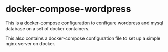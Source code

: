 # docker-compose-wordpress

This is a docker-compose configuration to configure wordpress and mysql database on a set of docker containers.

This also contains a docker-compose configuration file to set up a simple nginx server on docker.
